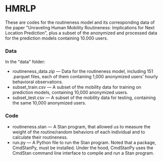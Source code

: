 # HMRLP
These are codes for the routineness model and its corresponding data of the paper "Unraveling Human Mobility Routineness: Implications for Next Location Prediction", plus a subset of the anonymized and processed data for the prediction models containing 10.000 users.

### Data
In the "data" folder:
* routineness_data.zip — Data for the routineness model, including 151 .parquet files, each of them containing 1,000 anonymized users' hourly behavioral observations.
* subset_train.csv — A subset of the mobility data for training on prediction models, containing 10,000 anonymized users.
* subset_test.csv — A subset of the mobility data for testing, containing the same 10,000 anonymized users.
### Code
* routineness.stan — A Stan program, that allowed us to measure the weight of the routine/random behaviors of each individual and to calculate their routineness.
* run.py — A Python file to run the Stan program. Noted that a package, CmdStanPy, must be installed. Under the hood, CmdStanPy uses the CmdStan command line interface to compile and run a Stan program.
